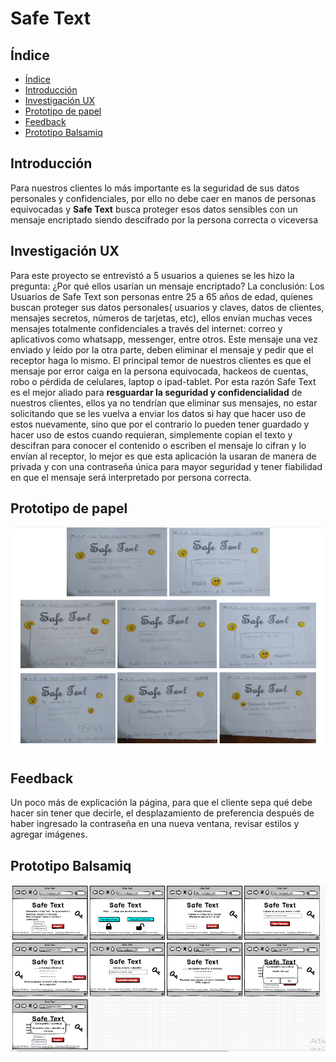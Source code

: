 # Safe Text

## Índice

- [Índice](#índice)
- [Introducción](#introducción)
- [Investigación UX](#invvestigación-ux)
- [Prototipo de papel](#prototipo-de-papel)
- [Feedback](#feedback)
- [Prototipo Balsamiq](#prototipo-balsamiq)

## Introducción

Para nuestros clientes lo más importante es la seguridad de sus datos personales y confidenciales, por ello no debe caer en manos de personas equivocadas y **Safe Text** busca proteger esos datos sensibles con un mensaje encriptado siendo descifrado por la persona correcta o viceversa

## Investigación UX

Para este proyecto se entrevistó a 5 usuarios  a quienes se les hizo la pregunta: ¿Por qué ellos usarían un mensaje encriptado?  La conclusión:
Los Usuarios de Safe Text son personas entre 25 a 65 años de edad, quienes buscan proteger sus datos personales( usuarios y claves, datos de clientes, mensajes secretos,  números de tarjetas, etc), ellos envían muchas veces mensajes totalmente confidenciales a través del internet: correo y aplicativos como whatsapp, messenger, entre otros. Este mensaje una vez enviado y leído por la otra parte, deben eliminar el mensaje y pedir que el receptor haga lo mismo. El principal temor de nuestros clientes es que el mensaje por error caiga en la persona equivocada, hackeos de cuentas, robo o pérdida de celulares, laptop o ipad-tablet. 
Por esta razón Safe Text es el mejor aliado para **resguardar la seguridad y confidencialidad** de nuestros clientes, ellos ya no tendrían que eliminar sus mensajes, no estar solicitando que se les  vuelva a enviar los datos si hay que hacer uso de estos nuevamente, sino que por el contrario lo pueden tener guardado y hacer uso de estos cuando requieran, simplemente copian el texto y descifran para conocer el contenido o escriben el mensaje lo cifran y  lo envían al receptor, lo mejor es que esta aplicación la usaran de manera de privada y con una contraseña única para mayor seguridad y tener fiabilidad en que el mensaje será interpretado por persona correcta. 

## Prototipo de papel
!['Hola'](img/prototipo-papel.PNG)

## Feedback

Un poco más de explicación la página, para que el cliente sepa qué debe hacer sin tener que decirle, el desplazamiento de preferencia después de haber ingresado la contraseña en una nueva ventana, revisar estilos y agregar imágenes.

## Prototipo Balsamiq
!['balsamiq'](img/balsamiq.PNG)